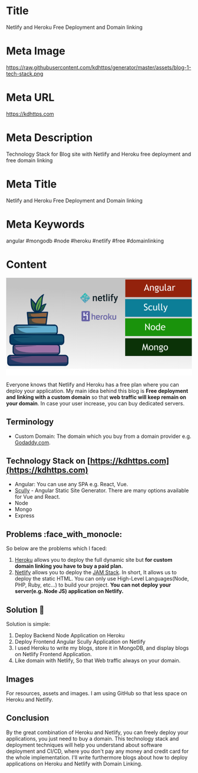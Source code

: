 # Title
Netlify and Heroku Free Deployment and Domain linking

# Meta Image
https://raw.githubusercontent.com/kdhttps/generator/master/assets/blog-1-tech-stack.png

# Meta URL
https://kdhttps.com

# Meta Description
Technology Stack for Blog site with Netlify and Heroku free deployment and free domain linking

# Meta Title
Netlify and Heroku Free Deployment and Domain linking

# Meta Keywords
angular #mongodb #node #heroku #netlify #free #domainlinking


# Content
<img class="text-center img-fluid" src="https://raw.githubusercontent.com/kdhttps/generator/master/assets/blog-1-tech-stack.png" alt="mean netlify heroky why?" />

Everyone knows that Netlify and Heroku has a free plan where you can deploy your application. My main idea behind this blog is **Free deployment and linking with a custom domain** so that **web traffic will keep remain on your domain**. In case your user increase, you can buy dedicated servers.

## Terminology

- Custom Domain: The domain which you buy from a domain provider e.g. [Godaddy.com](godaddy.com).

## Technology Stack on [https://kdhttps.com](https://kdhttps.com)

- Angular: You can use any SPA e.g. React, Vue.
- [Scully](https://scully.io/) - Angular Static Site Generator. There are many options available for Vue and React.
- Node
- Mongo
- Express

## Problems :face_with_monocle:

So below are the problems which I faced:

1. [Heroku](https://heroku.com) allows you to deploy the full dynamic site but **for custom domain linking you have to buy a paid plan.**
1. [Netlify](https://netlify.com) allows you to deploy the [JAM Stack](https://jamstack.org/). In short, It allows us to deploy the static HTML. You can only use High-Level Languages(Node, PHP, Ruby, etc...) to build your project. **You can not deploy your server(e.g. Node JS) application on Netlify.**

## Solution :star_struck:

Solution is simple:

1. Deploy Backend Node Application on Heroku
2. Deploy Frontend Angular Scully Application on Netlify
3. I used Heroku to write my blogs, store it in MongoDB, and display blogs on Netlify Frontend Application.
4. Like domain with Netlify, So that Web traffic always on your domain.

## Images

For resources, assets and images. I am using GitHub so that less space on Heroku and Netlify. 

## Conclusion

By the great combination of Heroku and Netlify, you can freely deploy your applications, you just need to buy a domain. This technology stack and deployment techniques will help you understand about software deployment and CI/CD, where you don't pay any money and credit card for the whole implementation. I'll write furthermore blogs about how to deploy applications on Heroku and Netlify with Domain Linking.


